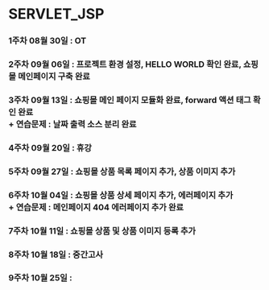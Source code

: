 # SERVLET_JSP

### 1주차 08월 30일 : OT
### 2주차 09월 06일 : 프로젝트 환경 설정, HELLO WORLD 확인 완료, 쇼핑몰 메인페이지 구축 완료
### 3주차 09월 13일 : 쇼핑몰 메인 페이지 모듈화 완료, forward 액션 태그 확인 완료  <br/> + 연습문제 : 날짜 출력 소스 분리 완료
### 4주차 09월 20일 : 휴강
### 5주차 09월 27일 : 쇼핑몰 상품 목록 페이지 추가, 상품 이미지 추가
### 6주차 10월 04일 : 쇼핑몰 상품 상세 페이지 추가, 에러페이지 추가 <br/> + 연습문제 : 메인페이지 404 에러페이지 추가 완료
### 7주차 10월 11일 : 쇼핑몰 상품 및 상품 이미지 등록 추가 
### 8주차 10월 18일 : 중간고사

### 9주차 10월 25일 :    